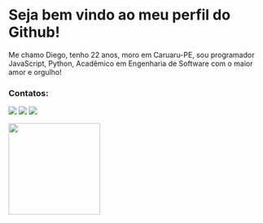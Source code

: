 # Seja bem vindo ao meu perfil do Github!

Me chamo Diego, tenho 22 anos, moro em Caruaru-PE, sou programador JavaScript, Python, Acadêmico em Engenharia de Software com o maior amor e orgulho!

### Contatos:


<a href="https://www.linkedin.com/in/diego-antonio-055602249/" target="_blank"><img loading="lazy" src="https://img.shields.io/badge/-LinkedIn-%230077B5?style=for-the-badge&logo=linkedin&logoColor=white" target="_blank"></a> 
<a href="https://api.whatsapp.com/send?phone=558194240566" target="_blank"><img loading="lazy" src="https://img.shields.io/badge/WhatsApp-25D366?style=for-the-badge&logo=whatsapp&logoColor=white"></a> 
<a href = "mailto:suporte.diegociara@gmail.com"><img loading="lazy" src="https://img.shields.io/badge/Gmail-D14836?style=for-the-badge&logo=gmail&logoColor=white" target="_blank"></a>

<img loading="lazy" height="180em" src="https://github-readme-stats.vercel.app/api/top-langs/?username=DiegoCiara&layout=compact&langs_count=7&theme=dracula"/>

<div>
